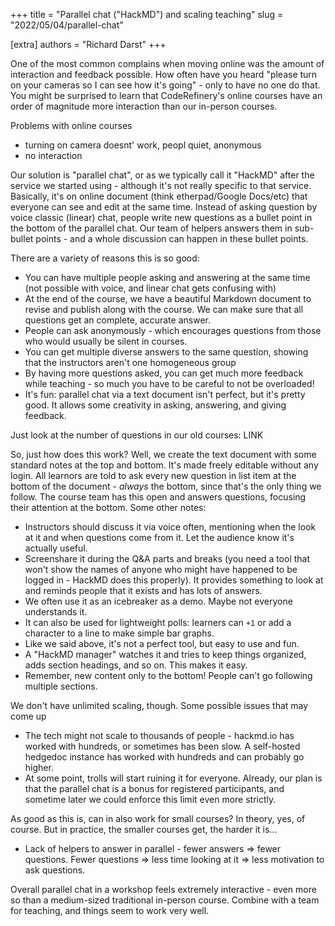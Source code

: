 +++
title = "Parallel chat ("HackMD") and scaling teaching"
slug = "2022/05/04/parallel-chat"

[extra]
authors = "Richard Darst"
+++

One of the most common complains when moving online was the amount of
interaction and feedback possible.  How often have you heard "please
turn on your cameras so I can see how it's going" - only to have no
one do that.  You might be surprised to learn that CodeRefinery's
online courses have an order of magnitude more interaction than our
in-person courses.

Problems with online courses
* turning on camera doesnt' work, peopl quiet, anonymous
* no interaction

Our solution is "parallel chat", or as we typically call it "HackMD"
after the service we started using - although it's not really specific
to that service.  Basically, it's on online document (think
etherpad/Google Docs/etc) that everyone can see and edit at the same
time.  Instead of asking question by voice classic (linear) chat,
people write new questions as a bullet point in the bottom of the
parallel chat.  Our team of helpers answers them in sub-bullet
points - and a whole discussion can happen in these bullet points.

There are a variety of reasons this is so good:
* You can have multiple people asking and answering at the same time
  (not possible with voice, and linear chat gets confusing with)
* At the end of the course, we have a beautiful Markdown document to
  revise and publish along with the course.  We can make sure that all
  questions get an complete, accurate answer.
* People can ask anonymously - which encourages questions from those
  who would usually be silent in courses.
* You can get multiple diverse answers to the same question, showing
  that the instructors aren't one homogeneous group
* By having more questions asked, you can get much more feedback while
  teaching - so much you have to be careful to not be overloaded!
* It's fun: parallel chat via a text document isn't perfect, but it's
  pretty good.  It allows some creativity in asking, answering, and
  giving feedback.

Just look at the number of questions in our old courses: LINK

So, just how does this work?  Well, we create the text document with
some standard notes at the top and bottom.  It's made freely editable
without any login.  All learnors are told to ask every new question in
list item at the bottom of the document - *always* the bottom, since
that's the only thing we follow.  The course team has this open and
answers questions, focusing their attention at the bottom.  Some other
notes:
* Instructors should discuss it via voice often, mentioning when the
  look at it and when questions come from it.  Let the audience know
  it's actually useful.
* Screenshare it during the Q&A parts and breaks (you need a tool that
  won't show the names of anyone who might have happened to be logged
  in - HackMD does this properly).  It provides something to look at
  and reminds people that it exists and has lots of answers.
* We often use it as an icebreaker as a demo.  Maybe not everyone
  understands it.
* It can also be used for lightweight polls: learners can `+1` or add
  a character to a line to make simple bar graphs.
* Like we said above, it's not a perfect tool, but easy to use and fun.
* A "HackMD manager" watches it and tries to keep things organized,
  adds section headings, and so on.  This makes it easy.
* Remember, new content only to the bottom!  People can't go following
  multiple sections.

We don't have unlimited scaling, though.  Some possible issues that
may come up
* The tech might not scale to thousands of people - hackmd.io has
  worked with hundreds, or sometimes has been slow.  A self-hosted
  hedgedoc instance has worked with hundreds and can probably go
  higher.
* At some point, trolls will start ruining it for everyone.  Already,
  our plan is that the parallel chat is a bonus for registered
  participants, and sometime later we could enforce this limit even
  more strictly.

As good as this is, can in also work for small courses?  In theory,
yes, of course.  But in practice, the smaller courses get, the harder
it is...
* Lack of helpers to answer in parallel - fewer answers ⇒ fewer
  questions.  Fewer questions ⇒ less time looking at it ⇒ less
  motivation to ask questions.

Overall parallel chat in a workshop feels extremely interactive - even
more so than a medium-sized traditional in-person course.  Combine
with a team for teaching, and things seem to work very well.
